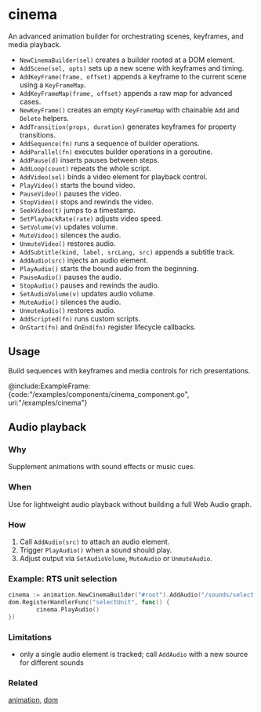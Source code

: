 # cinema

An advanced animation builder for orchestrating scenes, keyframes, and media playback.

- `NewCinemaBuilder(sel)` creates a builder rooted at a DOM element.
- `AddScene(sel, opts)` sets up a new scene with keyframes and timing.
- `AddKeyFrame(frame, offset)` appends a keyframe to the current scene using a `KeyFrameMap`.
- `AddKeyFrameMap(frame, offset)` appends a raw map for advanced cases.
- `NewKeyFrame()` creates an empty `KeyFrameMap` with chainable `Add` and `Delete` helpers.
- `AddTransition(props, duration)` generates keyframes for property transitions.
- `AddSequence(fn)` runs a sequence of builder operations.
- `AddParallel(fn)` executes builder operations in a goroutine.
- `AddPause(d)` inserts pauses between steps.
- `AddLoop(count)` repeats the whole script.
- `AddVideo(sel)` binds a video element for playback control.
- `PlayVideo()` starts the bound video.
- `PauseVideo()` pauses the video.
- `StopVideo()` stops and rewinds the video.
- `SeekVideo(t)` jumps to a timestamp.
- `SetPlaybackRate(rate)` adjusts video speed.
- `SetVolume(v)` updates volume.
- `MuteVideo()` silences the audio.
- `UnmuteVideo()` restores audio.
- `AddSubtitle(kind, label, srcLang, src)` appends a subtitle track.
- `AddAudio(src)` injects an audio element.
- `PlayAudio()` starts the bound audio from the beginning.
- `PauseAudio()` pauses the audio.
- `StopAudio()` pauses and rewinds the audio.
- `SetAudioVolume(v)` updates audio volume.
- `MuteAudio()` silences the audio.
- `UnmuteAudio()` restores audio.
- `AddScripted(fn)` runs custom scripts.
- `OnStart(fn)` and `OnEnd(fn)` register lifecycle callbacks.

## Usage

Build sequences with keyframes and media controls for rich presentations.

@include:ExampleFrame:{code:"/examples/components/cinema_component.go", uri:"/examples/cinema"}

## Audio playback

### Why
Supplement animations with sound effects or music cues.

### When
Use for lightweight audio playback without building a full Web Audio graph.

### How
1. Call `AddAudio(src)` to attach an audio element.
2. Trigger `PlayAudio()` when a sound should play.
3. Adjust output via `SetAudioVolume`, `MuteAudio` or `UnmuteAudio`.

### Example: RTS unit selection

```go
cinema := animation.NewCinemaBuilder("#root").AddAudio("/sounds/select.mp3")
dom.RegisterHandlerFunc("selectUnit", func() {
        cinema.PlayAudio()
})
```

### Limitations
- only a single audio element is tracked; call `AddAudio` with a new source for different sounds

### Related
[animation](animation), [dom](dom)

